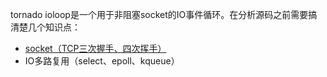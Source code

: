 tornado ioloop是一个用于非阻塞socket的IO事件循环。在分析源码之前需要搞清楚几个知识点：

* [socket（TCP三次握手、四次挥手）](./socket.md)
* IO多路复用（select、epoll、kqueue）


